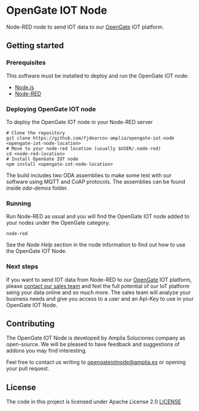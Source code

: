 # OpenGate IOT Node

Node-RED node to send IOT data to our [OpenGate](https://www.amplia-iiot.com/iot-platform/) IOT platform.

## Getting started

### Prerequisites

This software must be installed to deploy and run the OpenGate IOT node:
- [Node.js](https://nodejs.org/en/download/package-manager/)
- [Node-RED](https://nodered.org/docs/getting-started/local)

### Deploying OpenGate IOT node

To deploy the OpenGate IOT node in your Node-RED server

```shell
# Clone the repository
git clone https://github.com/fjdearcos-amplia/opengate-iot-node <opengate-iot-node-location>
# Move to your node-red location (usually $USER/.node-red)
cd <node-red-location>
# Install OpenGate IOT node
npm install <opengate-iot-node-location>
```

The build includes two ODA assemblies to make some test with our software using MQTT and CoAP protocols. The assemblies can be found inside *oda-demos* folder.

### Running

Run Node-RED as usual and you will find the OpenGate IOT node added to your nodes under the OpenGate category.

```shell
node-red
```

See the *Node Help* section in the node information to find out how to use the OpenGate IOT Node.

### Next steps

If you want to send IOT data from Node-RED to our [OpenGate](https://www.amplia-iiot.com/iot-platform/) IOT platform, please [contact our sales team](https://www.amplia-iiot.com/contact-amplia/) and feel the full potential of our IoT platform seing your data online and so much more. The sales team will analyze your business needs and give you access to a user and an Api-Key to use in your OpenGate IOT Node.

## Contributing

The OpenGate IOT Node is developed by Amplía Soluciones company as open-source. We will be pleased to have feedback and suggestions of addons you may find interesting.

Feel free to contact us writing to [opengateiotnode@amplia.es](mailto:opengateiotnode@amplia.es?subject=[GitHub]) or opening your pull request.

## License

The code in this project is licensed under Apache License 2.0 [LICENSE](LICENSE)
